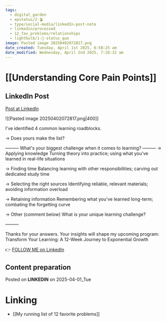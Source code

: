 ```yaml
---
tags:
  - digital_garden
  - epstatus/2-🪴
  - type/social-media/linkedIn-post-note
  - linkedin/processed
  - 12_fav_problems/relationships
  - lightbulb/1-🔴-status_quo
image: Pasted image 20250402072817.png
date_created: Tuesday, April 1st 2025, 6:58:25 am
date_modified: Wednesday, April 2nd 2025, 7:28:32 am
---
```

# [[Understanding Core Pain Points]]
## LinkedIn Post
[Post at LinkedIn](https://www.linkedin.com/posts/sebastiankamilli_ive-identified-4-common-learning-roadblocks-activity-7312715490584416256-JRp1?utm_source=share&utm_medium=member_desktop&rcm=ACoAAA1M1pkBgWCYPhT45EpfLiHzViQqRWNCIv4)

![[Pasted image 20250402072817.png|400]]

I've identified 4 common learning roadblocks.

→ Does yours make the list?

——— 
What's your biggest challenge when it comes to learning?
——— 
→ Applying knowledge
Turning theory into practice; using what you've learned in real-life situations

→ Finding time
Balancing learning with other responsibilities; carving out dedicated study time

→ Selecting the right sources
Identifying reliable, relevant materials; avoiding information overload

→ Retaining information
Remembering what you've learned long-term; combating the forgetting curve

→ Other (comment below)
What is your unique learning challenge?

——— 

Thanks for your answers. 
Your insights will shape my upcoming program:  
Transform Your Learning: A 12-Week Journey to Exponential Growth



👉 [FOLLOW ME on LinkedIn](https://www.linkedin.com/comm/mynetwork/discovery-see-all?usecase=PEOPLE_FOLLOWS&followMember=sebastiankamilli)

## Content preparation


Posted on **LINKEDIN** on 2025-04-01_Tue
# Linking
+ [[My running list of 12 favorite problems]]